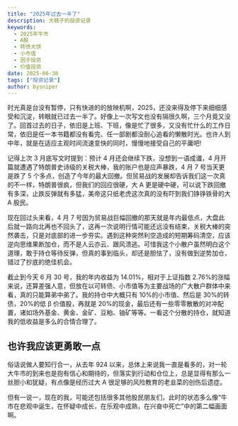 ```yaml
---
title: "2025年过去一半了"
description: 大篯子的投资记录
keywords:
  - 2025年牛市
  - A股
  - 转债大饼
  - 小市值
  - 因子投资
  - 价值投资
date: 2025-06-30
tags: ["投资记录"]
author: bysniper
---
```


时光真是台没有暂停，只有快进的的放映机啊，2025，还没来得及停下来细细感受和沉淀，转眼就已过去一半了。好像上一次写文也没有隔很久啊，三个月竟又没了。回首过去的日子，依旧是上班、下班，像是忙了很多，又没有忙什么的工作日常，依旧是任一本书籍都没有看完、任一部剧都没耐心追看的懒散时光。也许人到中年，就是在适应主观时间流速变快的同时，慢慢地接受自己的平庸吧!

记得上次 3 月底写文时提到：预计 4 月还会继续下跌，没想到一语成谶，4 月开篇就遭遇了特朗普史诗级的关税大棒，我的账户也是应声暴跌，4 月 7 号当天更是跌了 5 个多点，创造了今年的最大回撤。但贸易战的发展却告诉我们这一次真的不一样，特朗普很疯，但我们的回应很硬，大 A 更是硬中硬，可以说下跌回撤有多深，止跌反弹就有多猛，美帝这只纸老虎这次真的没有吓到我们铮铮铁骨的大 A 股民。

现在回过头来看，4 月 7 号因为贸易战巨幅回撤的那天就是年内最低点，大盘此后就一路向北再也不回头了，这再一次说明行情可能还远没有结束，关税大棒的突然袭击，只是对底部的进一步夯实。遇到这种突然利空造成的短期筹码清空，应该逆向思维果断加仓，而不是人云亦云、跟风溃逃。可惜我这个小散户虽然明白这个道理，敢于持仓等待反弹，但真的事到临头，却还是胆怯了，没有做到逆势加仓，错过了抄底的绝佳机会。

截止到今天 6 月 30 号，我的年内收益为 14.01%，相对于上证指数 2.76%的涨幅来说，还算差强人意，但放在以可转债、小市值等为主要战场的广大散户群体中来看，真的只能算弟中弟了。我的持仓中大概只有 10%的小市值、然后是 30%的转债，20%的低 β 价值股，再就是 20%的现金，最后还有一些零零散散的对冲配置，诸如场外基金、黄金、金矿、豆粕、铀矿等等。一看这个分散的持仓，就知道我的低收益是多么的合情合理了。

## 也许我应该更勇敢一点

俗话说做人要知行合一，从去年 924 以来，总体上来说我一直是看多的，对一轮大牛市的到来也是抱有信心和期待的，但落实到行动和仓位上，总是显得有那么一丝胆小和犹疑，有点像是经历过大 A 很足够的风险教育的老韭菜的创伤后遗症。

但有一说一，现在的我，可能还包括很多其他股民朋友们，此时的状态多么像“牛市在悲观中诞生，在怀疑中成长，在乐观中成熟，在兴奋中死亡”中的第二幅画面啊。
